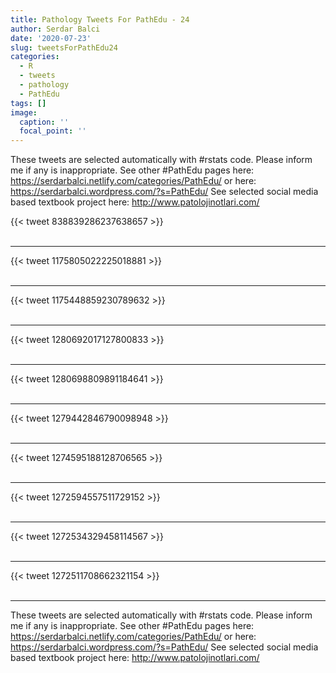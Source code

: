 ```yaml
---
title: Pathology Tweets For PathEdu - 24
author: Serdar Balci
date: '2020-07-23'
slug: tweetsForPathEdu24
categories:
  - R
  - tweets
  - pathology
  - PathEdu
tags: []
image:
  caption: ''
  focal_point: ''
---
```



These tweets are selected automatically with #rstats code. Please inform me if any is inappropriate.
See other #PathEdu pages here: https://serdarbalci.netlify.com/categories/PathEdu/  or here: https://serdarbalci.wordpress.com/?s=PathEdu/ 
See selected social media based textbook project here: http://www.patolojinotlari.com/

{{< tweet 838839286237638657 >}}
<br>
<br>
<hr>
{{< tweet 1175805022225018881 >}}
<br>
<br>
<hr>
{{< tweet 1175448859230789632 >}}
<br>
<br>
<hr>
{{< tweet 1280692017127800833 >}}
<br>
<br>
<hr>
{{< tweet 1280698809891184641 >}}
<br>
<br>
<hr>
{{< tweet 1279442846790098948 >}}
<br>
<br>
<hr>
{{< tweet 1274595188128706565 >}}
<br>
<br>
<hr>
{{< tweet 1272594557511729152 >}}
<br>
<br>
<hr>
{{< tweet 1272534329458114567 >}}
<br>
<br>
<hr>
{{< tweet 1272511708662321154 >}}
<br>
<br>
<hr>


These tweets are selected automatically with #rstats code. Please inform me if any is inappropriate.
See other #PathEdu pages here: https://serdarbalci.netlify.com/categories/PathEdu/  or here: https://serdarbalci.wordpress.com/?s=PathEdu/ 
See selected social media based textbook project here: http://www.patolojinotlari.com/
